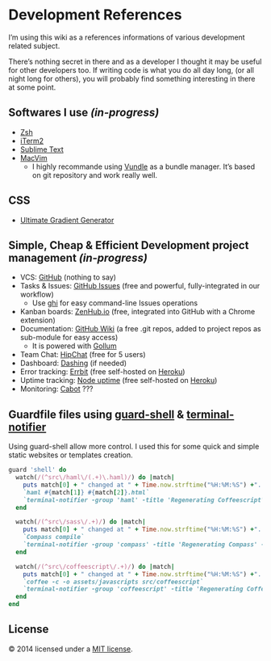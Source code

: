 # Development References

I’m using this wiki as a references informations of various development related subject.

There’s nothing secret in there and as a developer I thought it may be useful for other developers too. If writing code is what you do all day long, (or all night long for others), you will probably find something interesting in there at some point.

## Softwares I use _(in-progress)_

* [Zsh](http://www.zsh.org/)
* [iTerm2](http://www.iterm2.com/#/section/home)
* [Sublime Text](http://www.sublimetext.com/)
* [MacVim](https://github.com/b4winckler/macvim)
  * I highly recommande using [Vundle](https://github.com/gmarik/vundle) as a bundle manager. It’s based on git repository and work really well.

## CSS
* [Ultimate Gradient Generator](http://www.colorzilla.com/gradient-editor/)

## Simple, Cheap & Efficient Development project management _(in-progress)_

* VCS: [GitHub](https://github.com/features) (nothing to say)
* Tasks & Issues: [GitHub Issues](https://github.com/blog/831-issues-2-0-the-next-generation) (free and powerful, fully-integrated in our workflow)
  * Use [ghi](https://github.com/stephencelis/ghi) for easy command-line Issues operations  
* Kanban boards: [ZenHub.io](http://www.zenhub.io) (free, integrated into GitHub with a Chrome extension)
* Documentation: [GitHub Wiki](https://github.com/blog/774-git-powered-wikis-improved) (a free .git repos, added to project repos as sub-module for easy access)
  * It is powered with [Gollum](https://github.com/gollum/gollum/wiki)
* Team Chat: [HipChat](https://www.hipchat.com/) (free for 5 users)
* Dashboard: [Dashing](http://shopify.github.io/dashing/) (if needed)
* Error tracking: [Errbit](https://github.com/errbit/errbit) (free self-hosted on [Heroku](https://www.heroku.com/))
* Uptime tracking: [Node uptime](http://redotheweb.com/uptime/) (free self-hosted on [Heroku](https://www.heroku.com/))
* Monitoring: [Cabot](http://cabotapp.com/) ???

## Guardfile files using [guard-shell](https://github.com/guard/guard-shell) & [terminal-notifier](https://github.com/alloy/terminal-notifier)
Using guard-shell allow more control. I used this for some quick and simple static websites or templates creation.

```ruby
guard 'shell' do
  watch(/(^src\/haml\/(.+)\.haml)/) do |match|
    puts match[0] + " changed at " + Time.now.strftime("%H:%M:%S") +". Re-generating HTML from HAML"
    `haml #{match[1]} #{match[2]}.html`
    `terminal-notifier -group 'haml' -title 'Regenerating Coffeescript' -message '#{match[0]}'`
  end

  watch(/(^src\/sass\/.+)/) do |match|
    puts match[0] + " changed at " + Time.now.strftime("%H:%M:%S") +". Re-generating CSS from SASS."
    `Compass compile`
    `terminal-notifier -group 'compass' -title 'Regenerating Compass' -message '#{match[0]}'`
  end

  watch(/(^src\/coffeescript\/.+)/) do |match|
    puts match[0] + " changed at " + Time.now.strftime("%H:%M:%S") +". Re-generating JS from CoffeeScript"
    `coffee -c -o assets/javascripts src/coffeescript`
    `terminal-notifier -group 'coffeescript' -title 'Regenerating Coffeescript' -message '#{match[0]}'`
  end
end
```

## License
© 2014 licensed under a [MIT license](http://jpsirois.mit-license.org/license.html).
